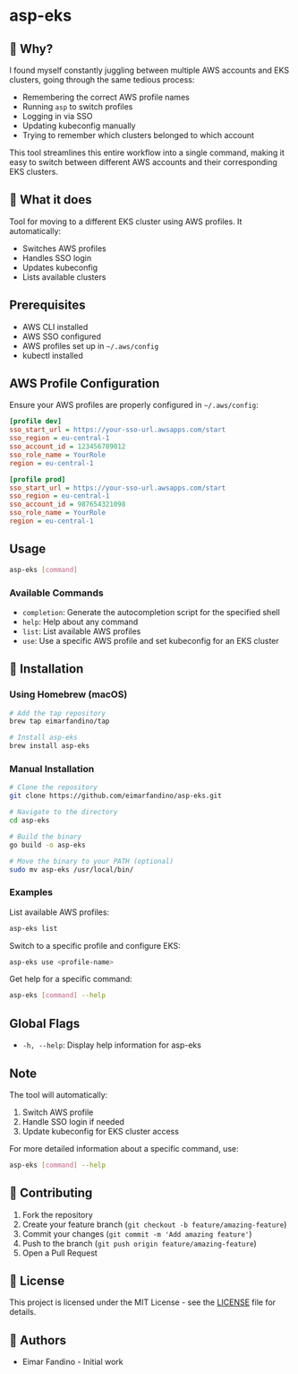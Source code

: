 # asp-eks

## 🤔 Why?

I found myself constantly juggling between multiple AWS accounts and EKS clusters, going through the same tedious process:
- Remembering the correct AWS profile names
- Running `asp` to switch profiles
- Logging in via SSO
- Updating kubeconfig manually
- Trying to remember which clusters belonged to which account

This tool streamlines this entire workflow into a single command, making it easy to switch between different AWS accounts and their corresponding EKS clusters.

## 🎯 What it does

Tool for moving to a different EKS cluster using AWS profiles. It automatically:
- Switches AWS profiles
- Handles SSO login
- Updates kubeconfig
- Lists available clusters

## Prerequisites

- AWS CLI installed
- AWS SSO configured
- AWS profiles set up in `~/.aws/config`
- kubectl installed

## AWS Profile Configuration

Ensure your AWS profiles are properly configured in `~/.aws/config`:

```ini
[profile dev]
sso_start_url = https://your-sso-url.awsapps.com/start
sso_region = eu-central-1
sso_account_id = 123456789012
sso_role_name = YourRole
region = eu-central-1

[profile prod]
sso_start_url = https://your-sso-url.awsapps.com/start
sso_region = eu-central-1
sso_account_id = 987654321098
sso_role_name = YourRole
region = eu-central-1
```

## Usage

```bash
asp-eks [command]
```

### Available Commands

- `completion`: Generate the autocompletion script for the specified shell
- `help`: Help about any command
- `list`: List available AWS profiles
- `use`: Use a specific AWS profile and set kubeconfig for an EKS cluster


## 🔧 Installation

### Using Homebrew (macOS)

```bash
# Add the tap repository
brew tap eimarfandino/tap

# Install asp-eks
brew install asp-eks
```
### Manual Installation

```bash
# Clone the repository
git clone https://github.com/eimarfandino/asp-eks.git

# Navigate to the directory
cd asp-eks

# Build the binary
go build -o asp-eks

# Move the binary to your PATH (optional)
sudo mv asp-eks /usr/local/bin/
```

### Examples

List available AWS profiles:
```bash
asp-eks list
```

Switch to a specific profile and configure EKS:
```bash
asp-eks use <profile-name>
```

Get help for a specific command:
```bash
asp-eks [command] --help
```

## Global Flags

- `-h, --help`: Display help information for asp-eks

## Note

The tool will automatically:
1. Switch AWS profile
2. Handle SSO login if needed
3. Update kubeconfig for EKS cluster access

For more detailed information about a specific command, use:
```bash
asp-eks [command] --help
```

## 🤝 Contributing

1. Fork the repository
2. Create your feature branch (`git checkout -b feature/amazing-feature`)
3. Commit your changes (`git commit -m 'Add amazing feature'`)
4. Push to the branch (`git push origin feature/amazing-feature`)
5. Open a Pull Request

## 📝 License

This project is licensed under the MIT License - see the [LICENSE](LICENSE) file for details.

## 👥 Authors

- Eimar Fandino - Initial work